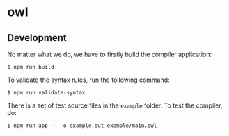 # owl

## Development

No matter what we do, we have to firstly build the compiler application:

```console
$ npm run build
```

To validate the syntax rules, run the following command:

```console
$ npm run validate-syntax
```

There is a set of test source files in the `example` folder. To test the compiler, do:

```console
$ npm run app -- -o example.out example/main.owl
```
